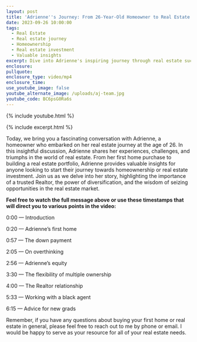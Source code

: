 ```yaml
---
layout: post
title: 'Adrienne''s Journey: From 26-Year-Old Homeowner to Real Estate Investor'
date: 2023-09-26 10:00:00
tags:
  - Real Estate
  - Real estate journey
  - Homeownership
  - Real estate investment
  - Valuable insights
excerpt: Dive into Adrienne's inspiring journey through real estate success.
enclosure:
pullquote:
enclosure_type: video/mp4
enclosure_time:
use_youtube_image: false
youtube_alternate_image: /uploads/aj-team.jpg
youtube_code: BC6psG0Ra6s
---
```

{% include youtube.html %}

{% include excerpt.html %}

Today, we bring you a fascinating conversation with Adrienne, a homeowner who embarked on her real estate journey at the age of 26. In this insightful discussion, Adrienne shares her experiences, challenges, and triumphs in the world of real estate. From her first home purchase to building a real estate portfolio, Adrienne provides valuable insights for anyone looking to start their journey towards homeownership or real estate investment. Join us as we delve into her story, highlighting the importance of a trusted Realtor, the power of diversification, and the wisdom of seizing opportunities in the real estate market.

**Feel free to watch the full message above or use these timestamps that will direct you to various points in the video:**

0:00 — Introduction

0:20 — Adrienne’s first home

0:57 — The down payment

2:05 — On overthinking

2:56 — Adrienne’s equity

3:30 — The flexibility of multiple ownership

4:00 — The Realtor relationship

5:33 — Working with a black agent

6:15 — Advice for new grads

Remember, if you have any questions about buying your first home or real estate in general, please feel free to reach out to me by phone or email. I would be happy to serve as your resource for all of your real estate needs.